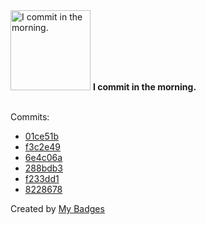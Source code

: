 <img src="https://my-badges.github.io/my-badges/morning-commits.png" alt="I commit in the morning." title="I commit in the morning." width="128">
<strong>I commit in the morning.</strong>
<br><br>

Commits:

- <a href="https://github.com/prinzpiuz/dotfiles/commit/01ce51bd6a3d92eb06b54775860bb2c8267d7838">01ce51b</a>
- <a href="https://github.com/prinzpiuz/BloTils/commit/f3c2e49439580221089315888370aed1e8cc95dc">f3c2e49</a>
- <a href="https://github.com/prinzpiuz/BloTils/commit/6e4c06af8e70307aa07efe928593d4f77f2f00a3">6e4c06a</a>
- <a href="https://github.com/prinzpiuz/System-Scripts/commit/288bdb37d56498622afe031aefa6a8069d99de60">288bdb3</a>
- <a href="https://github.com/prinzpiuz/prinzpiuz.github.io/commit/f233dd16a99c97010486d753e8da6f6fe909bdd0">f233dd1</a>
- <a href="https://github.com/prinzpiuz/prinzpiuz.in/commit/82286786aafa146e0cf94e6d66ee3acee4a4006d">8228678</a>


Created by <a href="https://github.com/my-badges/my-badges">My Badges</a>